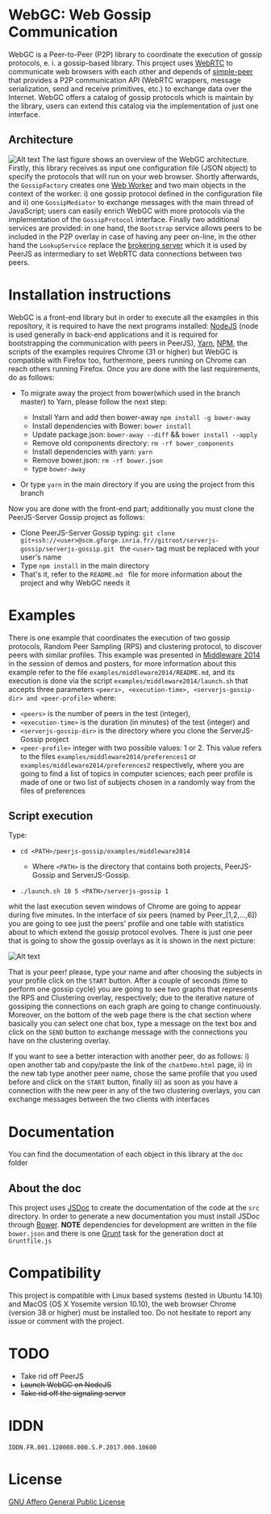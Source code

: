 # WebGC: Web Gossip Communication
WebGC is a Peer-to-Peer (P2P) library to coordinate the execution of gossip protocols, e. i. a gossip-based library. This project uses [WebRTC](http://www.webrtc.org/) to communicate web browsers with each other and depends of [simple-peer](https://github.com/feross/simple-peer) that provides a P2P communication API (WebRTC wrappers, message serialization, send and receive primitives, etc.) to exchange data over the Internet. WebGC offers a catalog of gossip protocols which is maintain by the library, users can extend this catalog via the implementation of just one interface.

## Architecture
![Alt text](pictures/WebGCarch.png)
The last figure shows an overview of the WebGC architecture. Firstly, this library receives as input one configuration file (JSON object) to specify the protocols that will run on your web browser. Shortly afterwards, the ```GossipFactory``` creates one [Web Worker](http://www.w3schools.com/html/html5_webworkers.asp) and two main objects in the context of the worker: i) one gossip protocol defined in the configuration file and ii) one ```GossipMediator``` to exchange messages with the main thread of JavaScript; users can easily enrich WebGC with more protocols via the implementation of the ```GossipProtocol``` interface. Finally two additional services are provided: in one hand, the ```Bootstrap``` service allows peers to be included in the P2P overlay in case of having any peer on-line, in the other hand the ```LookupService``` replace the [brokering server](https://github.com/peers/peerjs-server) which it is used by PeerJS as intermediary to set WebRTC data connections between two peers.

# Installation instructions
WebGC is a front-end library but in order to execute all the examples in this repository, it is required to have the next programs installed: [NodeJS](http://nodejs.org/) (node is used generally in back-end applications and it is required for bootstrapping the communication with peers in PeerJS), [Yarn](https://yarnpkg.com/en/docs/install#debian-stable), [NPM](https://www.npmjs.org/), the scripts of the examples requires Chrome (31 or higher) but WebGC is compatible with Firefox too, furthermore, peers running on Chrome can reach others running Firefox. Once you are done with the last requirements, do as follows:

- To migrate away the project from bower(which used in the branch master) to Yarn, please follow the next step:

    - Install Yarn and add then bower-away  ``` npm install -g bower-away  ```
    - Install dependencies with Bower: ``` bower install ```
    - Update package.json:  ``` bower-away --diff ``` &&  ``` bower install --apply ```
    - Remove old components directory: ``` rm -rf bower_components ```
    - Install dependencies with yarn: ``` yarn ```
    - Remove bower.json: ``` rm -rf bower.json ```
    - type ``` bower-away ```

- Or type ``` yarn ``` in the main directory if you are using the project from this branch


Now you are done with the front-end part; additionally you must clone the PeerJS-Server Gossip project as follows:

- Clone PeerJS-Server Gossip typing: ``` git clone               
  git+ssh://<user>@scm.gforge.inria.fr//gitroot/serverjs-gossip/serverjs-gossip.git  ```
  the ``` <user> ``` tag must be replaced with your user's name
- Type ```npm install``` in the main directory
- That's it, refer to the ```README.md ``` file for more information about the project and why WebGC needs it

# Examples
There is one example that coordinates the execution of two gossip protocols, Random Peer Sampling (RPS) and clustering protocol, to discover peers with similar profiles. This example was presented in [Middleware 2014](http://2014.middleware-conference.org/program/posters/) in the session of demos and posters, for more information about this example refer to the file ```examples/middleware2014/README.md```, and its execution is done via the script ```examples/middleware2014/launch.sh``` that accepts three parameters  ```<peers>, <execution-time>, <serverjs-gossip-dir> and <peer-profile>``` where:

- ```<peers>``` is the number of peers in the test (integer),
- ```<execution-time>``` is the duration (in minutes) of the test (integer) and
- ```<serverjs-gossip-dir>``` is the directory where you clone the ServerJS-Gossip project
- ```<peer-profile>``` integer with two possible values: 1 or 2. This value refers to the files ```examples/middleware2014/preferences1``` or ```examples/middleware2014/preferences2``` respectively, where you are going to find a list of topics in computer sciences; each peer profile is made of one or two list of subjects chosen in a randomly way from the files of preferences

## Script execution
Type:

- ```cd <PATH>/peerjs-gossip/examples/middleware2014```
    - Where ```<PATH>``` is the directory that contains both projects, PeerJS-Gossip and
    ServerJS-Gossip.

- ```./launch.sh 10 5 <PATH>/serverjs-gossip 1```

whit the last execution seven windows of Chrome are going to appear during five minutes. In the interface of six peers (named by Peer_[1,2,...,6]) you are going to see just the peers' profile and one table with statistics about to which extend the gossip protocol evolves. There is just one peer that is going to show the gossip overlays as it is shown in the next picture:

![Alt text](pictures/MiddlewareExample.png)

That is your peer! please, type your name and after choosing the subjects in your profile click on the ```START``` button. After a couple of seconds (time to perform one gossip cycle) you are going to see two graphs that represents the RPS and Clustering overlay, respectively; due to the iterative nature of gossiping the connections on each graph are going to change continuously. Moreover, on the bottom of the web page there is the chat section where basically you can select one chat box, type a message on the text box and click on the ```SEND``` button to exchange message with the connections you have on the clustering overlay.

If you want to see a better interaction with another peer, do as follows: i) open another tab and copy/paste the link of the ```chatDemo.html``` page, ii) in the new tab type another peer name, chose the same profile that you used before and click on the ```START``` button, finally iii) as soon as you have a connection with the new peer in any of the two clustering overlays, you can exchange messages between the two clients with interfaces


# Documentation
You can find the documentation of each object in this library at the ```doc ``` folder

## About the doc
This project uses [JSDoc](https://github.com/jsdoc3/jsdoc) to create the documentation of the code
at the ```src``` directory. In order to generate a new documentation you must install JSDoc
through [Bower](http://bower.io/). **NOTE** dependencies for development are written in the file
```bower.json``` and there is one [Grunt](http://gruntjs.com/) task  for the generation doct at ```Gruntfile.js```

# Compatibility
This project is compatible with Linux based systems (tested in Ubuntu 14.10) and MacOS (OS X Yosemite version 10.10), the web browser Chrome (version 38 or higher) must be installed too. Do not hesitate to report any issue or comment with the project.

# TODO
- Take rid off PeerJS
- <s>Launch WebGC on NodeJS</s>
- <s>Take rid off the signaling server</s>


# IDDN
`IDDN.FR.001.120008.000.S.P.2017.000.10600`

# License
[GNU Affero General Public License](https://www.gnu.org/licenses/agpl-3.0.en.html)
